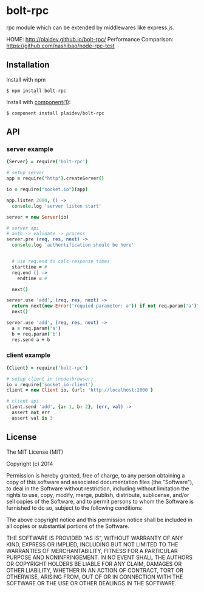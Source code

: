 # bolt-rpc

rpc module which can be extended by middlewares like express.js.

HOME: http://plaidev.github.io/bolt-rpc/
Performance Comparison: https://github.com/nashibao/node-rpc-test

## Installation

  Install with npm

    $ npm install bolt-rpc

  Install with [component(1)](http://component.io):

    $ component install plaidev/bolt-rpc

## API

### server example

```coffeescript
{Server} = require('bolt-rpc')

# setup server
app = require("http").createServer()

io = require("socket.io")(app)

app.listen 2000, () ->
  console.log 'server listen start'

server = new Server(io)

# server api
# auth -> validate -> process
server.pre (req, res, next) ->
  console.log 'authentification should be here'


  # use req.end to calc response times
  starttime = #
  req.end () ->
    endtime = #

  next()

server.use 'add', (req, res, next) ->
  return next(new Error('requied parameter: a')) if not req.param('a')?
  next()

server.use 'add', (req, res, next) ->
  a = req.param('a')
  b = req.param('b')
  res.send a + b

```

### client example

```coffeescript
{Client} = require('bolt-rpc')

# setup client in (node|browser)
io = require('socket.io-client')
client = new Client io, {url: 'http://localhost:2000'}

# client api
client.send 'add', {a: 1, b: 2}, (err, val) ->
  assert not err
  assert val is 3

```


## License

  The MIT License (MIT)

  Copyright (c) 2014 <copyright holders>

  Permission is hereby granted, free of charge, to any person obtaining a copy
  of this software and associated documentation files (the "Software"), to deal
  in the Software without restriction, including without limitation the rights
  to use, copy, modify, merge, publish, distribute, sublicense, and/or sell
  copies of the Software, and to permit persons to whom the Software is
  furnished to do so, subject to the following conditions:

  The above copyright notice and this permission notice shall be included in
  all copies or substantial portions of the Software.

  THE SOFTWARE IS PROVIDED "AS IS", WITHOUT WARRANTY OF ANY KIND, EXPRESS OR
  IMPLIED, INCLUDING BUT NOT LIMITED TO THE WARRANTIES OF MERCHANTABILITY,
  FITNESS FOR A PARTICULAR PURPOSE AND NONINFRINGEMENT. IN NO EVENT SHALL THE
  AUTHORS OR COPYRIGHT HOLDERS BE LIABLE FOR ANY CLAIM, DAMAGES OR OTHER
  LIABILITY, WHETHER IN AN ACTION OF CONTRACT, TORT OR OTHERWISE, ARISING FROM,
  OUT OF OR IN CONNECTION WITH THE SOFTWARE OR THE USE OR OTHER DEALINGS IN
  THE SOFTWARE.